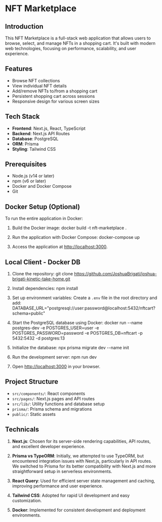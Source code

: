 # NFT Marketplace

## Introduction

This NFT Marketplace is a full-stack web application that allows users to browse, select, and manage NFTs in a shopping cart. It's built with modern web technologies, focusing on performance, scalability, and user experience.

## Features

- Browse NFT collections
- View individual NFT details
- Add/remove NFTs to/from a shopping cart
- Persistent shopping cart across sessions
- Responsive design for various screen sizes

## Tech Stack

- **Frontend**: Next.js, React, TypeScript
- **Backend**: Next.js API Routes
- **Database**: PostgreSQL
- **ORM**: Prisma
- **Styling**: Tailwind CSS

## Prerequisites

- Node.js (v14 or later)
- npm (v6 or later)
- Docker and Docker Compose
- Git

## Docker Setup (Optional)

To run the entire application in Docker:

1. Build the Docker image:
docker build -t nft-marketplace .

2. Run the application with Docker Compose:
docker-compose up

3. Access the application at [http://localhost:3000](http://localhost:3000).

## Local Client - Docker DB

1. Clone the repository:
git clone https://github.com/JoshuaBrigati/joshua-brigati-kinetic-take-home.git

2. Install dependencies:
npm install

3. Set up environment variables:
Create a `.env` file in the root directory and add:
DATABASE_URL="postgresql://user:password@localhost:5432/nftcart?schema=public"

4. Start the PostgreSQL database using Docker:
docker run --name postgres-dev -e POSTGRES_USER=user -e POSTGRES_PASSWORD=password -e POSTGRES_DB=nftcart -p 5432:5432 -d postgres:13

5. Initialize the database:
npx prisma migrate dev --name init

6. Run the development server:
npm run dev

7. Open [http://localhost:3000](http://localhost:3000) in your browser.

## Project Structure

- `src/components/`: React components
- `src/pages/`: Next.js pages and API routes
- `src/lib/`: Utility functions and database setup
- `prisma/`: Prisma schema and migrations
- `public/`: Static assets

## Technicals

1. **Next.js**: Chosen for its server-side rendering capabilities, API routes, and excellent developer experience.

2. **Prisma vs TypeORM**: Initially, we attempted to use TypeORM, but encountered integration issues with Next.js, particularly in API routes. We switched to Prisma for its better compatibility with Next.js and more straightforward setup in serverless environments.

3. **React Query**: Used for efficient server state management and caching, improving performance and user experience.

4. **Tailwind CSS**: Adopted for rapid UI development and easy customization.

5. **Docker**: Implemented for consistent development and deployment environments.
